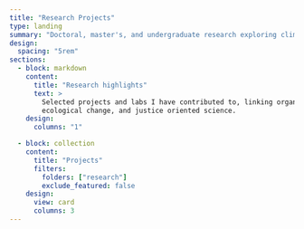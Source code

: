 ```yaml
---
title: "Research Projects"
type: landing
summary: "Doctoral, master's, and undergraduate research exploring climate change, coral resilience, and biogeochemical processes."
design:
  spacing: "5rem"
sections:
  - block: markdown
    content:
      title: "Research highlights"
      text: >
        Selected projects and labs I have contributed to, linking organismal physiology,
        ecological change, and justice oriented science.
    design:
      columns: "1"

  - block: collection
    content:
      title: "Projects"
      filters:
        folders: ["research"]
        exclude_featured: false
    design:
      view: card
      columns: 3
---
```

